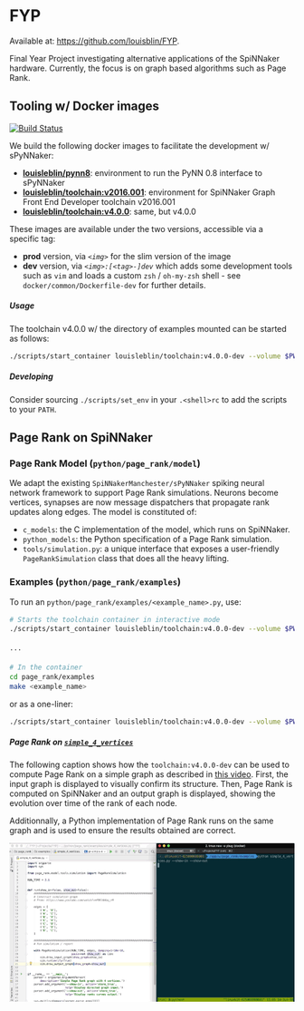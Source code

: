 # FYP

Available at: https://github.com/louisblin/FYP.

Final Year Project investigating alternative applications of the SpiNNaker 
hardware. Currently, the focus is on graph based algorithms such as Page Rank.

## Tooling w/ Docker images

[![Build Status](https://travis-ci.com/louisblin/FYP.svg?token=5ZNW4DKhuozscA1A9CAy&branch=master)](https://travis-ci.com/louisblin/FYP)

We build the following docker images to facilitate the development w/ sPyNNaker:

- [**louisleblin/pynn8**](https://hub.docker.com/r/louisleblin/pynn8/):
environment to run the PyNN 0.8 interface to sPyNNaker
- [**louisleblin/toolchain:v2016.001**](https://hub.docker.com/r/louisleblin/toolchain-v2016/):
environment for SpiNNaker Graph Front End Developer toolchain v2016.001
- [**louisleblin/toolchain:v4.0.0**](https://hub.docker.com/r/louisleblin/toolchain-v2016/):
same, but v4.0.0

These images are available under the two versions, accessible via a specific 
tag:

- **prod** version, via _`<img>`_ for the slim version of the image
- **dev** version, via _`<img>:[<tag>-]dev`_ which adds some development tools 
such as
`vim` and loads a custom `zsh` / `oh-my-zsh` shell - see
`docker/common/Dockerfile-dev` for further details.

##### Usage

The toolchain v4.0.0 w/ the directory of examples mounted can be started as 
follows:

```sh
./scripts/start_container louisleblin/toolchain:v4.0.0-dev --volume $PWD/python:/app/w
```

##### Developing

Consider sourcing `./scripts/set_env` in your `.<shell>rc` to add the scripts 
to your `PATH`. 


## Page Rank on SpiNNaker

### Page Rank Model (`python/page_rank/model`)

We adapt the existing `SpiNNakerManchester/sPyNNaker` spiking neural network 
framework to support Page Rank simulations. Neurons become vertices, synapses 
are now message dispatchers that propagate rank updates along edges. The model 
is constituted of:

* `c_models`: the C implementation of the model, which runs on SpiNNaker.
* `python_models`: the Python specification of a Page Rank simulation.
* `tools/simulation.py`: a unique interface that exposes a user-friendly
 `PageRankSimulation` class that does all the heavy lifting. 
 
### Examples (`python/page_rank/examples`)

To run an `python/page_rank/examples/<example_name>.py`, use:

```sh
# Starts the toolchain container in interactive mode
./scripts/start_container louisleblin/toolchain:v4.0.0-dev --volume $PWD/python:/app/w

...

# In the container
cd page_rank/examples
make <example_name>
```

or as a one-liner:

```sh
./scripts/start_container louisleblin/toolchain:v4.0.0-dev --volume $PWD/python:/app/w --rm --exec "make -C page_rank/examples <example_name>"
```

##### Page Rank on [`simple_4_vertices`](python/page_rank/examples/simple_4_vertices.py)

The following caption shows how the `toolchain:v4.0.0-dev` can be used to 
compute Page Rank on a simple graph as described in 
[this video](https://www.youtube.com/watch?v=P8Kt6Abq_rM). First, the input 
graph is displayed to visually confirm its structure. Then, Page Rank is 
computed on SpiNNaker and an output graph is displayed, showing the evolution 
over time of the rank of each node.

Additionnally, a Python implementation of Page Rank runs on the same graph and 
is used to ensure the results obtained are correct.

![Simple Page Rank](docs/page_rank_simple.gif)

